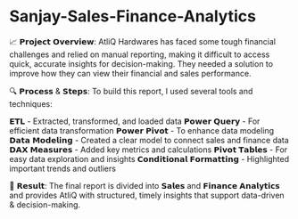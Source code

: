 # Sanjay-Sales-Finance-Analytics
📈 𝗣𝗿𝗼𝗷𝗲𝗰𝘁 𝗢𝘃𝗲𝗿𝘃𝗶𝗲𝘄: AtliQ Hardwares has faced some tough financial challenges and relied on manual reporting, making it difficult to access quick, accurate insights for decision-making. They needed a solution to improve how they can view their financial and sales performance.

🔍 𝗣𝗿𝗼𝗰𝗲𝘀𝘀 & 𝗦𝘁𝗲𝗽𝘀: To build this report, I used several tools and techniques:

𝗘𝗧𝗟 - Extracted, transformed, and loaded data
𝗣𝗼𝘄𝗲𝗿 𝗤𝘂𝗲𝗿𝘆 - For efficient data transformation
𝗣𝗼𝘄𝗲𝗿 𝗣𝗶𝘃𝗼𝘁 - To enhance data modeling
𝗗𝗮𝘁𝗮 𝗠𝗼𝗱𝗲𝗹𝗶𝗻𝗴 - Created a clear model to connect sales and finance data
𝗗𝗔𝗫 𝗠𝗲𝗮𝘀𝘂𝗿𝗲𝘀 - Added key metrics and calculations
𝗣𝗶𝘃𝗼𝘁 𝗧𝗮𝗯𝗹𝗲𝘀 - For easy data exploration and insights
𝗖𝗼𝗻𝗱𝗶𝘁𝗶𝗼𝗻𝗮𝗹 𝗙𝗼𝗿𝗺𝗮𝘁𝘁𝗶𝗻𝗴 - Highlighted important trends and outliers

🎯 𝗥𝗲𝘀𝘂𝗹𝘁: The final report is divided into 𝗦𝗮𝗹𝗲𝘀 and 𝗙𝗶𝗻𝗮𝗻𝗰𝗲 𝗔𝗻𝗮𝗹𝘆𝘁𝗶𝗰𝘀 and provides AtliQ with structured, timely insights that support data-driven & decision-making.

